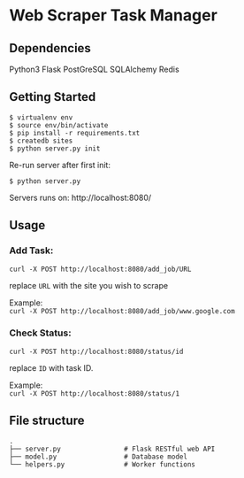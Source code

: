 # Web Scraper Task Manager

## Dependencies

Python3
Flask
PostGreSQL
SQLAlchemy
Redis

## Getting Started

    $ virtualenv env
    $ source env/bin/activate
    $ pip install -r requirements.txt
    $ createdb sites
    $ python server.py init

Re-run server after first init:

    $ python server.py

Servers runs on: http://localhost:8080/

## Usage

### Add Task:
`curl -X POST http://localhost:8080/add_job/URL`

replace `URL` with the site you wish to scrape

Example:  
`curl -X POST http://localhost:8080/add_job/www.google.com`   

### Check Status:
`curl -X POST http://localhost:8080/status/id`

replace `ID` with task ID.

Example:  
`curl -X POST http://localhost:8080/status/1`   

## File structure

    .
    ├── server.py                # Flask RESTful web API
    ├── model.py          	 	 # Database model
    └── helpers.py           	 # Worker functions
    